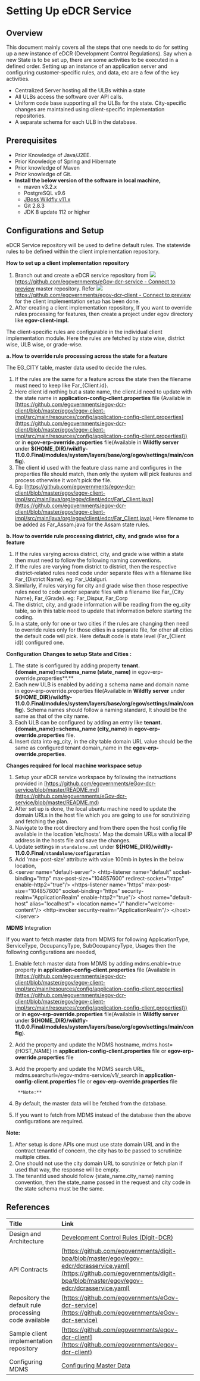 # Setting Up eDCR Service

## Overview <a id="SettingUpeDCRService-Overview"></a>

This document mainly covers all the steps that one needs to do for setting up a new instance of eDCR \(Development Control Regulations\). Say when a new State is to be set up, there are some activities to be executed in a defined order. Setting up an instance of an application server and configuring customer-specific rules, and data, etc are a few of the key activities.

* Centralized Server hosting all the ULBs within a state
* All ULBs access the software over API calls.
* Uniform code base supporting all the ULBs for the state. City-specific changes are maintained using client-specific implementation repositories.
* A separate schema for each ULB in the database.

## Prerequisites <a id="SettingUpeDCRService-Prerequisites"></a>

* Prior Knowledge of Java/J2EE.
* Prior Knowledge of Spring and Hibernate
* Prior knowledge of Maven
* Prior knowledge of Git.
* **Install the below version of the software in local machine,**
  * maven v3.2.x
  * PostgreSQL v9.6
  * [JBoss Wildfly v11.x](https://devops.egovernments.org/Downloads/wildfly/wildfly-11.0.0.Final.zip)
  * Git 2.8.3
  * JDK 8 update 112 or higher

## Configurations and Setup <a id="SettingUpeDCRService-ConfigurationsandSetup"></a>

eDCR Service repository will be used to define default rules. The statewide rules to be defined within the client implementation repository.

**How to set up a client implementation repository**

1. Branch out and create a eDCR service repository from [![](https://github.githubassets.com/favicon.ico)https://github.com/egovernments/eGov-dcr-service - Connect to preview](https://github.com/egovernments/eGov-dcr-service) master repository. Refer [![](https://github.githubassets.com/favicon.ico)https://github.com/egovernments/egov-dcr-client - Connect to preview](https://github.com/egovernments/egov-dcr-client) for the client implementation setup has been done.
2. After creating a client implementation repository, If you want to override rules processing for features, then create a project under egov directory like **egov-client-impl.**

The client-specific rules are configurable in the individual client implementation module. Here the rules are fetched by state wise, district wise, ULB wise, or grade-wise.

**a. How to override rule processing across the state for a feature**

The EG\_CITY table, master data used to decide the rules.

1. If the rules are the same for a feature across the state then the filename must need to keep like Far\_{Client.id}.
2. Here client id nothing but a state name, the client.id need to update with the state name in **application-config-client.properties** file \(Available in [https://github.com/egovernments/egov-dcr-client/blob/master/egov/egov-client-impl/src/main/resources/config/application-config-client.properties](https://github.com/egovernments/egov-dcr-client/blob/master/egov/egov-client-impl/src/main/resources/config/application-config-client.properties)\) or in **egov-erp-override.properties** file\(Available in **Wildfly server** under **${HOME\_DIR}/wildfly-11.0.0.Final/modules/system/layers/base/org/egov/settings/main/config**\).
3. The client id used with the feature class name and configures in the properties file should match, then only the system will pick features and process otherwise it won't pick the file.
4. Eg: [https://github.com/egovernments/egov-dcr-client/blob/master/egov/egov-client-impl/src/main/java/org/egov/client/edcr/Far\_Client.java](https://github.com/egovernments/egov-dcr-client/blob/master/egov/egov-client-impl/src/main/java/org/egov/client/edcr/Far_Client.java) Here filename to be added as Far\_Assam.java for the Assam state rules.

**b. How to override rule processing district, city, and grade wise for a feature**

1. If the rules varying across district, city, and grade wise within a state then must need to follow the following naming conventions.
2. If the rules are varying from district to district, then the respective district-related rules need code under separate files with a filename like Far\_{District Name}. eg: Far\_Udalguri.
3. Similarly, if rules varying for city and grade wise then those respective rules need to code under separate files with a filename like Far\_{City Name}, Far\_{Grade}. eg: Far\_Dispur, Far\_Corp
4. The district, city, and grade information will be reading from the eg\_city table, so in this table need to update that information before starting the coding.
5. In a state, only for one or two cities if the rules are changing then need to override rules only for those cities in a separate file, for other all cities the default code will pick. Here default code is state level \(Far\_{Client id}\) configured one.

**Configuration Changes to setup State and Cities :**

1. The state is configured by adding property **tenant.{domain\_name}=schema\_name \(state\_name\)** in egov-erp-override.properties**.**
2. Each new ULB is enabled by adding a schema name and domain name in egov-erp-override.properties file\(Available in **Wildfly server** under **${HOME\_DIR}/wildfly-11.0.0.Final/modules/system/layers/base/org/egov/settings/main/config**\). Schema names should follow a naming standard, It should be the same as that of the city name.
3. Each ULB can be configured by adding an entry like **tenant.{domain\_name}=schema\_name \(city\_name\)** in **egov-erp-override.properties** file.
4. Insert data into eg\_city, in the city table domain URL value should be the same as configured tenant domain\_name in the **egov-erp-override.properties**.

**Changes required for local machine workspace setup**

1. Setup your eDCR service workspace by following the instructions provided in [https://github.com/egovernments/eGov-dcr-service/blob/master/README.md](https://github.com/egovernments/eGov-dcr-service/blob/master/README.md)
2. After set up is done, the local ubuntu machine need to update the domain URLs in the host file which you are going to use for scrutinizing and fetching the plan.
3. Navigate to the root directory and from there open the host config file available in the location 'etc/hosts'. Map the domain URLs with a local IP address in the hosts file and save the changes.
4. Update settings in `standalone.xml` under **${HOME\_DIR}/wildfly-11.0.0.Final`/standalone/configuration`**
5. Add 'max-post-size' attribute with value 100mb in bytes in the below location,
6. &lt;server name="default-server"&gt; &lt;http-listener name="default" socket-binding="http" max-post-size="104857600" redirect-socket="https" enable-http2="true"/&gt; &lt;https-listener name="https" max-post-size="104857600"  socket-binding="https" security-realm="ApplicationRealm" enable-http2="true"/&gt; &lt;host name="default-host" alias="localhost"&gt; &lt;location name="/" handler="welcome-content"/&gt; &lt;http-invoker security-realm="ApplicationRealm"/&gt; &lt;/host&gt; &lt;/server&gt;

**MDMS** Integration

If you want to fetch master data from MDMS for following ApplicationType, ServiceType, OccupancyType, SubOccupancyType, Usages then the following configurations are needed,

1. Enable fetch master data from MDMS by adding mdms.enable=true property in **application-config-client.properties** file \(Available in [https://github.com/egovernments/egov-dcr-client/blob/master/egov/egov-client-impl/src/main/resources/config/application-config-client.properties](https://github.com/egovernments/egov-dcr-client/blob/master/egov/egov-client-impl/src/main/resources/config/application-config-client.properties)\) or in **egov-erp-override.properties** file\(Available in **Wildfly server** under **${HOME\_DIR}/wildfly-11.0.0.Final/modules/system/layers/base/org/egov/settings/main/config**\).
2. Add the property and update the MDMS hostname, mdms.host=[{](https://egov-micro-dev.egovernments.org/)HOST\_NAME} in **application-config-client.properties** file or **egov-erp-override.properties** file
3. Add the property and update the MDMS search URL, mdms.searchurl=/egov-mdms-service/v1/\_search in **application-config-client.properties** file or **egov-erp-override.properties** file

        **Note:**

1. By default, the master data will be fetched from the database.
2. If you want to fetch from MDMS instead of the database then the above configurations are required.

**Note:**

1. After setup is done APIs one must use state domain URL and in the contract tenantId of concern, the city has to be passed to scrutinize multiple cities.
2. One should not use the city domain URL to scrutinize or fetch plan if used that way, the response will be empty.
3. The tenantId used should follow {state\_name.city\_name} naming convention, then the state\_name passed in the request and city code in the state schema must be the same.

## References <a id="SettingUpeDCRService-References"></a>

| Title | Link |
| :--- | :--- |
| Design and Architecture | [Development Control Rules \(Digit-DCR\)](https://digit-discuss.atlassian.net/wiki/spaces/BPA/pages/49709173) |
| API Contracts | [https://github.com/egovernments/digit-bpa/blob/master/egov/egov-edcr/dcrasservice.yaml](https://github.com/egovernments/digit-bpa/blob/master/egov/egov-edcr/dcrasservice.yaml) |
| Repository the default rule processing code available | [https://github.com/egovernments/eGov-dcr-service](https://github.com/egovernments/eGov-dcr-service) |
| Sample client implementation repository | [https://github.com/egovernments/egov-dcr-client](https://github.com/egovernments/egov-dcr-client) |
| Configuring MDMS | [Configuring Master Data](https://digit-discuss.atlassian.net/wiki/spaces/DD/pages/644349987/Configuring+Master+Data) |

